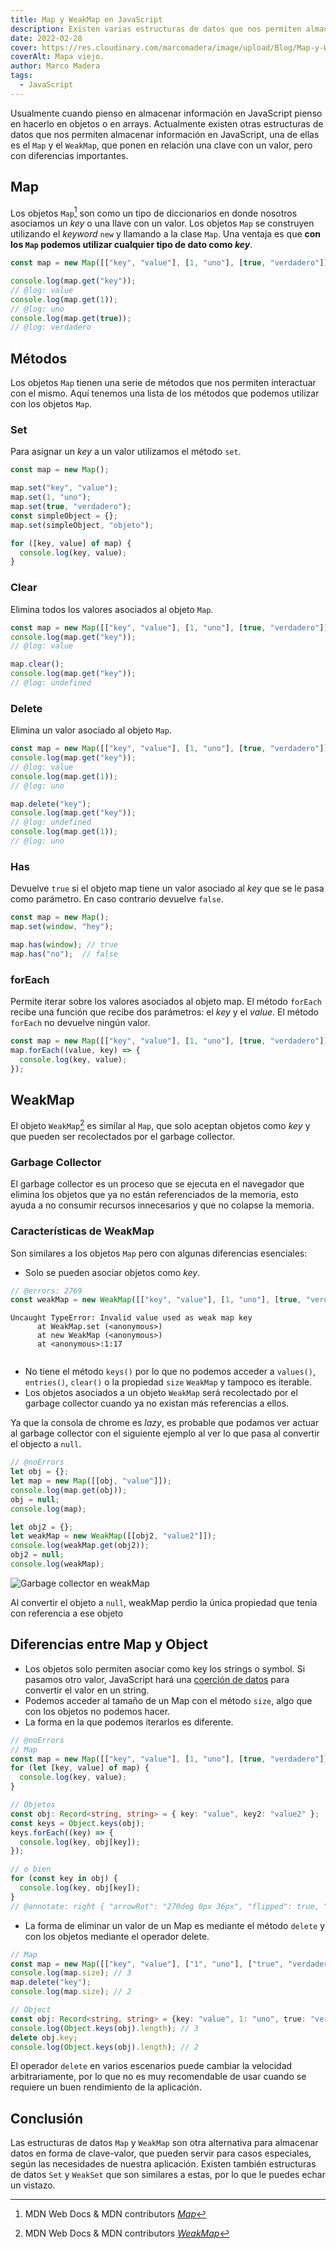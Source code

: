 ```yaml
---
title: Map y WeakMap en JavaScript
description: Existen varias estructuras de datos que nos permiten almacenar información en JavasScript, una de ellas es el Map y el WeakMap.
date: 2022-02-28
cover: https://res.cloudinary.com/marcomadera/image/upload/Blog/Map-y-WeakMap/map_ibcrlr.jpg
coverAlt: Mapa viejo.
author: Marco Madera
tags:
  - JavaScript
---
```


Usualmente cuando pienso en almacenar información en JavaScript pienso en hacerlo en objetos o en arrays. Actualmente existen otras estructuras de datos que nos permiten almacenar información en JavaScript, una de ellas es el `Map` y el `WeakMap`, que ponen en relación una clave con un valor, pero con diferencias importantes.

## Map

Los objetos `Map`[^1] son como un tipo de diccionarios en donde nosotros asociamos un _key_ o una llave con un valor. Los objetos `Map` se construyen utilizando el _keyword_ `new` y llamando a la clase `Map`. Una ventaja es que **con los `Map` podemos utilizar cualquier tipo de dato como _key_**.

[^1]: MDN Web Docs & MDN contributors <cite>[Map](https://developer.mozilla.org/en-US/docs/Web/JavaScript/Reference/Global_Objects/Map)</cite>

```javascript twoslash
const map = new Map([["key", "value"], [1, "uno"], [true, "verdadero"]]);

console.log(map.get("key"));
// @log: value
console.log(map.get(1));
// @log: uno
console.log(map.get(true));
// @log: verdadero
```

## Métodos

Los objetos `Map` tienen una serie de métodos que nos permiten interactuar con el mismo. Aquí tenemos una lista de los métodos que podemos utilizar con los objetos `Map`.

### Set

Para asignar un _key_ a un valor utilizamos el método `set`.

```javascript twoslash {3,4,5,7}
const map = new Map();

map.set("key", "value");
map.set(1, "uno");
map.set(true, "verdadero");
const simpleObject = {};
map.set(simpleObject, "objeto");

for ([key, value] of map) {
  console.log(key, value);
}
```

### Clear

Elimina todos los valores asociados al objeto `Map`.

```javascript twoslash {4,5}
const map = new Map([["key", "value"], [1, "uno"], [true, "verdadero"]]);
console.log(map.get("key"));
// @log: value

map.clear();
console.log(map.get("key"));
// @log: undefined
```

### Delete

Elimina un valor asociado al objeto `Map`.

```javascript twoslash {5}
const map = new Map([["key", "value"], [1, "uno"], [true, "verdadero"]]);
console.log(map.get("key"));
// @log: value
console.log(map.get(1));
// @log: uno

map.delete("key");
console.log(map.get("key"));
// @log: undefined
console.log(map.get(1));
// @log: uno
```

### Has

Devuelve `true` si el objeto map tiene un valor asociado al _key_ que se le pasa como parámetro. En caso contrario devuelve `false`.

```javascript twoslash {4,5}
const map = new Map();
map.set(window, "hey");

map.has(window); // true
map.has("no");  // false
```

### forEach

Permite iterar sobre los valores asociados al objeto map. El método `forEach` recibe una función que recibe dos parámetros: el _key_ y el _value_. El método `forEach` no devuelve ningún valor.

```javascript twoslash {2}
const map = new Map([["key", "value"], [1, "uno"], [true, "verdadero"]]);
map.forEach((value, key) => {
  console.log(key, value);
});
```

## WeakMap

El objeto `WeakMap`[^2] es similar al `Map`, que solo aceptan objetos como _key_ y que pueden ser recolectados por el garbage collector.

[^2]: MDN Web Docs & MDN contributors <cite>[WeakMap](https://developer.mozilla.org/en-US/docs/Web/JavaScript/Reference/Global_Objects/WeakMap)</cite>

### Garbage Collector

El garbage collector es un proceso que se ejecuta en el navegador que elimina los objetos que ya no están referenciados de la memoria, esto ayuda a no consumir recursos innecesarios y que no colapse la memoria.

### Características de WeakMap

Son similares a los objetos `Map` pero con algunas diferencias esenciales:

- Solo se pueden asociar objetos como _key_.

```ts twoslash
// @errors: 2769
const weakMap = new WeakMap([["key", "value"], [1, "uno"], [true, "verdadero"]]);
```

  <colors green lightblue red textcolor blue orange></colors>

  <pre><code data-lang="Console"><span class="red">Uncaught TypeError: Invalid value used as weak map key</span>
  <span class="red">    at WeakMap.set (&#60;anonymous&#62;)</span>
  <span class="red">    at new WeakMap (&#60;anonymous&#62;)</span>
  <span class="red">    at &#60;anonymous&#62;:1:17</span>
  </code></pre>

- No tiene el método `keys()` por lo que no podemos acceder a `values()`, `entries()`, `clear()` o la propiedad `size` `WeakMap` y tampoco es iterable.
- Los objetos asociados a un objeto `WeakMap` será recolectado por el garbage collector cuando ya no existan más referencias a ellos.

Ya que la consola de chrome es _lazy_, es probable que podamos ver actuar al garbage collector con el siguiente ejemplo al ver lo que pasa al convertir el objecto a `null`.

```ts twoslash {4,10}
// @noErrors
let obj = {};
let map = new Map([[obj, "value"]]);
console.log(map.get(obj));
obj = null;
console.log(map);

let obj2 = {};
let weakMap = new WeakMap([[obj2, "value2"]]);
console.log(weakMap.get(obj2));
obj2 = null;
console.log(weakMap);
```

![Garbage collector en weakMap](https://res.cloudinary.com/marcomadera/image/upload/f_auto,dpr_auto,c_scale,w_450/Blog/Map-y-WeakMap/wmgbc_bajlng.png)

<captione>Al convertir el objeto a `null`, weakMap perdio la única propiedad que tenía con referencia a ese objeto</captione>

## Diferencias entre Map y Object

- Los objetos solo permiten asociar como key los strings o symbol. Si pasamos otro valor, JavaScript hará una [coerción de datos](https://marcomadera.com/blog/tipos-y-objetos-en-javascript#coercion-de-datos) para convertir el valor en un string.
- Podemos acceder al tamaño de un Map con el método `size`, algo que con los objetos no podemos hacer.
- La forma en la que podemos iterarlos es diferente.

```ts twoslash {3-5}
// @noErrors
// Map
const map = new Map([["key", "value"], [1, "uno"], [true, "verdadero"]]);
for (let [key, value] of map) {
  console.log(key, value);
}

// Objetos
const obj: Record<string, string> = { key: "value", key2: "value2" };
const keys = Object.keys(obj);
keys.forEach((key) => {
  console.log(key, obj[key]);
});

// o bien
for (const key in obj) {
  console.log(key, obj[key]);
}
// @annotate: right { "arrowRot": "270deg 0px 36px", "flipped": true, "textDegree": "-12deg", "top": "-2.5rem" } - Typescript se quejaría que le pasé 1 y true como key en lugar de string
```

- La forma de eliminar un valor de un Map es mediante el método `delete` y con los objetos mediante el operador delete.

```ts twoslash {4,10}
// Map
const map = new Map([["key", "value"], ["1", "uno"], ["true", "verdadero"]]);
console.log(map.size); // 3
map.delete("key");
console.log(map.size); // 2

// Object
const obj: Record<string, string> = {key: "value", 1: "uno", true: "verdadero"};
console.log(Object.keys(obj).length); // 3
delete obj.key;
console.log(Object.keys(obj).length); // 2
```

<note type="danger">El operador `delete` en varios escenarios puede cambiar la velocidad arbitrariamente, por lo que no es muy recomendable de usar cuando se requiere un buen rendimiento de la aplicación.</note>

<tweet id="1468129309030244360"></tweet>

## Conclusión

Las estructuras de datos `Map` y `WeakMap` son otra alternativa para almacenar datos en forma de clave-valor, que pueden servir para casos especiales, según las necesidades de nuestra aplicación. Existen también estructuras de datos `Set` y `WeakSet` que son similares a estas, por lo que le puedes echar un vistazo.

